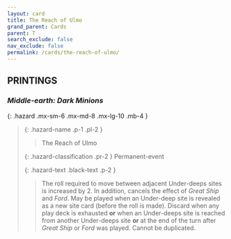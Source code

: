 ```yaml
---
layout: card
title: The Reach of Ulmo
grand_parent: Cards
parent: T
search_exclude: false
nav_exclude: false
permalink: /cards/the-reach-of-ulmo/
---
```


## PRINTINGS


### _Middle-earth: Dark Minions_

{: .hazard .mx-sm-6 .mx-md-8 .mx-lg-10 .mb-4 }
> {: .hazard-name .p-1 .pl-2 }
> > <div class="hazard-mp"></div>
> > <div class="card-name">The Reach of Ulmo</div>
>
> {: .hazard-classification .pr-2 }
> Permanent-event
>
> {: .hazard-text .black-text .p-2 }
> > The roll required to move between adjacent Under-deeps sites is increased by 2. In addition, cancels the effect of _Great Ship_ and _Ford_. May be played when an Under-deep site is revealed as a new site card (before the roll is made). Discard when any play deck is exhausted **or** when an Under-deeps site is reached from another Under-deeps site **or** at the end of the turn after _Great Ship_ or _Ford_ was played. Cannot be duplicated.  
>
